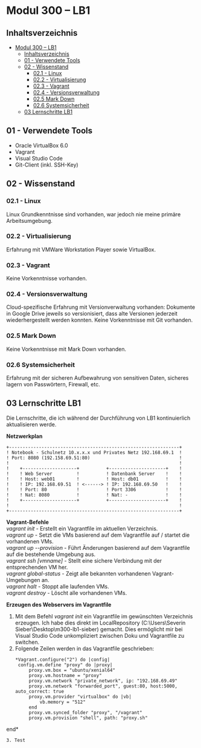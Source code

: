 # Modul 300 – LB1

## Inhaltsverzeichnis
- [Modul 300 – LB1](#modul-300-%E2%80%93-lb1)
  - [Inhaltsverzeichnis](#inhaltsverzeichnis)
  - [01 - Verwendete Tools](#01---verwendete-tools)
  - [02 - Wissenstand](#02---wissenstand)
    - [02.1 - Linux](#021---linux)
    - [02.2 - Virtualisierung](#022---virtualisierung)
    - [02.3 - Vagrant](#023---vagrant)
    - [02.4 - Versionsverwaltung](#024---versionsverwaltung)
    - [02.5 Mark Down](#025-mark-down)
    - [02.6 Systemsicherheit](#026-systemsicherheit)
  - [03 Lernschritte LB1](#03-lernschritte-lb1)


## 01 - Verwendete Tools
* Oracle VirtualBox 6.0
* Vagrant
* Visual Studio Code
* Git-Client (inkl. SSH-Key)
  
## 02 - Wissenstand

### 02.1 - Linux
Linux Grundkenntnisse sind vorhanden, war jedoch nie meine primäre Arbeitsumgebung.

### 02.2 - Virtualisierung
Erfahrung mit VMWare Workstation Player sowie VirtualBox.

### 02.3 - Vagrant
Keine Vorkenntnisse vorhanden.

### 02.4 - Versionsverwaltung
Cloud-spezifische Erfahrung mit Versionverwaltung vorhanden: Dokumente in Google Drive jeweils so versionisiert, dass alte Versionen jederzeit wiederhergestellt werden konnten.
Keine Vorkenntnisse mit Git vorhanden.

### 02.5 Mark Down
Keine Vorkenntnisse mit Mark Down vorhanden.

### 02.6 Systemsicherheit
Erfahrung mit der sicheren Aufbewahrung von sensitiven Daten, sicheres lagern von Passwörtern, Firewall, etc.

## 03 Lernschritte LB1
Die Lernschritte, die ich während der Durchführung von LB1 kontinuierlich aktualisieren werde.

**Netzwerkplan** 
```
+---------------------------------------------------------------+ 
! Notebook - Schulnetz 10.x.x.x und Privates Netz 192.168.69.1  ! 
! Port: 8080 (192.158.69.51:80)                                 ! 
!                                                               ! 
!    +--------------------+          +---------------------+    ! 
!    ! Web Server         !          ! Datenbank Server    !    ! 
!    ! Host: web01        !          ! Host: db01          !    ! 
!    ! IP: 192.168.69.51  ! <------> ! IP: 192.168.69.50   !    ! 
!    ! Port: 80           !          ! Port 3306           !    ! 
!    ! Nat: 8080          !          ! Nat: -              !    ! 
!    +--------------------+          +---------------------+    ! 
!                                                               ! 
+---------------------------------------------------------------+

```
**Vagrant-Befehle**  
*vagrant init*              - Erstellt ein Vagrantfile im aktuellen Verzeichnis.  
*vagrant up*                - Setzt die VMs basierend auf dem Vagrantfile auf / startet die vorhandenen VMs.  
*vagrant up --provision*    - Führt Änderungen basierend auf dem Vagrantfile auf die bestehende Umgebung aus.  
*vagrant ssh [vmname]*      - Stellt eine sichere Verbindung mit der entsprechenden VM her.  
*vagrant global-status*     - Zeigt alle bekannten vorhandenen Vagrant-Umgebungen an.  
*vagrant halt*              - Stoppt alle laufenden VMs.  
*vagrant destroy*           - Löscht alle vorhandenen VMs.  

**Erzeugen des Webservers im Vagrantfile** 
1. Mit dem Befehl *vagrant init* ein Vagrantfile im gewünschten Verzeichnis erzeugen. Ich habe dies direkt im LocalRepository (C:\Users\Severin Sieber\Desktop\m300-lb1-sieber) gemacht. Dies ermöglicht mir bei Visual Studio Code unkompliziert zwischen Doku und Vagrantfile zu switchen.  
2. Folgende Zeilen werden in das Vagrantfile geschrieben:  
   ```
   *Vagrant.configure("2") do |config|
	config.vm.define "proxy" do |proxy|
		proxy.vm.box = "ubuntu/xenial64"
		proxy.vm.hostname = "proxy"
		proxy.vm.network "private_network", ip: "192.168.69.49"
		proxy.vm.network "forwarded_port", guest:80, host:5000, auto_correct: true
		proxy.vm.provider "virtualbox" do |vb|
			vb.memory = "512"  
		end
		proxy.vm.synced_folder "proxy", "/vagrant"  
		proxy.vm.provision "shell", path: "proxy.sh"
  end*
  ```
3. Test